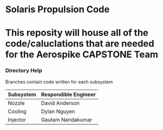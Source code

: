 # Solaris Propulsion Code

# This reposity will house all of the code/caluclations that are needed for the Aerospike CAPSTONE Team

### Directory Help
Branches contain code written for each subsystem

| Subsystem | Respondible Engineer |
------------|----------------------|
|   Nozzle  |    David Anderson    |
|  Cooling  |     Dylan Nguyen     |
|  Injector |   Gautam Nandakumar  |

